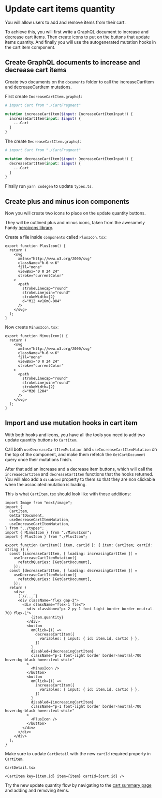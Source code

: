 # Update cart items quantity

You will allow users to add and remove items from their cart.

To achieve this, you will first write a GraphQL document to increase and decrease cart items. Then create icons to put on the buttons that update items quantity. And finally you will use the autogenerated mutation hooks in the cart item component.

## Create GraphQL documents to increase and decrease cart items

Create two documents on the `documents` folder to call the increaseCartItem and decreaseCartItem mutations.

First create `IncreaseCartItem.graphql`:

```graphql
# import Cart from "./CartFragment"

mutation increaseCartItem($input: IncreaseCartItemInput!) {
  increaseCartItem(input: $input) {
    ...Cart
  }
}
```

The create `DecreaseCartItem.graphql`:

```graphql
# import Cart from "./CartFragment"

mutation decreaseCartItem($input: DecreaseCartItemInput!) {
  decreaseCartItem(input: $input) {
    ...Cart
  }
}
```

Finally run `yarn codegen` to update `types.ts`.

## Create plus and minus icon components

Now you will create two icons to place on the update quantity buttons.

They will be outlined plus and minus icons, taken from the awesomely handy [heroicons library](https://heroicons.com).

Create a file inside `components` called `PlusIcon.tsx`:

```tsx
export function PlusIcon() {
  return (
    <svg
      xmlns="http://www.w3.org/2000/svg"
      className="h-6 w-6"
      fill="none"
      viewBox="0 0 24 24"
      stroke="currentColor"
    >
      <path
        strokeLinecap="round"
        strokeLinejoin="round"
        strokeWidth={2}
        d="M12 4v16m8-8H4"
      />
    </svg>
  );
}
```

Now create `MinusIcon.tsx`:

```tsx
export function MinusIcon() {
  return (
    <svg
      xmlns="http://www.w3.org/2000/svg"
      className="h-6 w-6"
      fill="none"
      viewBox="0 0 24 24"
      stroke="currentColor"
    >
      <path
        strokeLinecap="round"
        strokeLinejoin="round"
        strokeWidth={2}
        d="M20 12H4"
      />
    </svg>
  );
}
```

## Import and use mutation hooks in cart item

With both hooks and icons, you have all the tools you need to add two update quantity buttons to `CartItem`.

Call both `useDecreaseCartItemMutation` and `useIncreaseCartItemMutation` on the top of the component, and make them refetch the `GetCartDocument` query once their mutations finish.

After that add an increase and a decrease item buttons, which will call the `increaseCartItem` and `decreaseCartItem` functions that the hooks returned. You will also add a `disabled` property to them so that they are non clickable when the associated mutation is loading.

This is what `CartItem.tsx` should look like with those additions:

```tsx
import Image from "next/image";
import {
  CartItem,
  GetCartDocument,
  useDecreaseCartItemMutation,
  useIncreaseCartItemMutation,
} from "../types";
import { MinusIcon } from "./MinusIcon";
import { PlusIcon } from "./PlusIcon";

export function CartItem({ item, cartId }: { item: CartItem; cartId: string }) {
  const [increaseCartItem, { loading: increasingCartItem }] =
    useIncreaseCartItemMutation({
      refetchQueries: [GetCartDocument],
    });
  const [decreaseCartItem, { loading: decreasingCartItem }] =
    useDecreaseCartItemMutation({
      refetchQueries: [GetCartDocument],
    });
  return (
    <div>
      {`//...`}
      <div className="flex gap-2">
        <div className="flex-1 flex">
          <div className="px-2 py-1 font-light border border-neutral-700 flex-1">
            {item.quantity}
          </div>
          <button
            onClick={() =>
              decreaseCartItem({
                variables: { input: { id: item.id, cartId } },
              })
            }
            disabled={decreasingCartItem}
            className="p-1 font-light border border-neutral-700  hover:bg-black hover:text-white"
          >
            <MinusIcon />
          </button>
          <button
            onClick={() =>
              increaseCartItem({
                variables: { input: { id: item.id, cartId } },
              })
            }
            disabled={increasingCartItem}
            className="p-1 font-light border border-neutral-700  hover:bg-black hover:text-white"
          >
            <PlusIcon />
          </button>
        </div>
      </div>
    </div>
  );
}
```

Make sure to update `CartDetail` with the new `cartId` required property in `CartItem`.

`CartDetail.tsx`

```tsx
<CartItem key={item.id} item={item} cartId={cart.id} />
```

Try the new update quantity flow by navigating to the [cart summary page](http://localhost:3000/cart) and adding and removing items.
